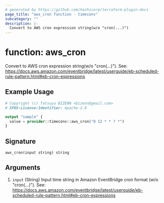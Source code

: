 ```yaml
---
# generated by https://github.com/hashicorp/terraform-plugin-docs
page_title: "aws_cron function - timeconv"
subcategory: ""
description: |-
  Convert to AWS cron expression string(w/o "cron(...)")
---
```


# function: aws_cron

Convert to AWS cron expression string(w/o "cron(...)"). See: https://docs.aws.amazon.com/eventbridge/latest/userguide/eb-scheduled-rule-pattern.html#eb-cron-expressions

## Example Usage

```terraform
# Copyright (c) Tatsuya BIZENN <bizenn@gmail.com>
# SPDX-License-Identifier: Apache-2.0

output "sample" {
  value = provider::timeconv::aws_cron("0 12 * * ? *")
}
```

## Signature

<!-- signature generated by tfplugindocs -->
```text
aws_cron(input string) string
```

## Arguments

<!-- arguments generated by tfplugindocs -->
1. `input` (String) Input time string in Amazon EventBridge cron format (w/o "cron(...)"). See: https://docs.aws.amazon.com/eventbridge/latest/userguide/eb-scheduled-rule-pattern.html#eb-cron-expressions
